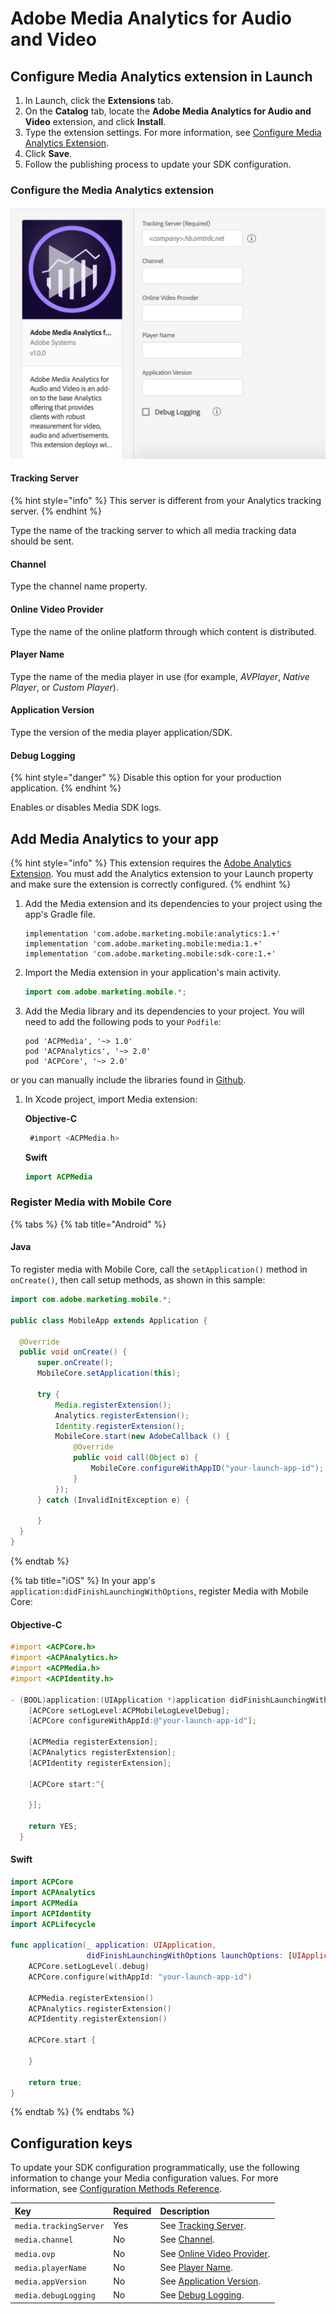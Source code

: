 # Adobe Media Analytics for Audio and Video

## Configure Media Analytics extension in Launch

1. In Launch, click the **Extensions** tab.
2. On the **Catalog** tab, locate the **Adobe Media Analytics for Audio and Video** extension, and click **Install**.
3. Type the extension settings. For more information, see [Configure Media Analytics Extension](./#configure-media-analytics-extension).
4. Click **Save**.
5. Follow the publishing process to update your SDK configuration.

### Configure the Media Analytics extension

![Adobe Media Analytics Extension Configuration](../../.gitbook/assets/ext-ma-configuration.png)

#### Tracking Server

{% hint style="info" %}
This server is different from your Analytics tracking server.
{% endhint %}

Type the name of the tracking server to which all media tracking data should be sent.

#### Channel

Type the channel name property.

#### Online Video Provider

Type the name of the online platform through which content is distributed.

#### Player Name

Type the name of the media player in use \(for example, _AVPlayer_, _Native Player_, or _Custom Player_\).

#### Application Version

Type the version of the media player application/SDK.

#### Debug Logging

{% hint style="danger" %}
Disable this option for your production application.
{% endhint %}

Enables or disables Media SDK logs.

## Add Media Analytics to your app

{% hint style="info" %}
This extension requires the [Adobe Analytics Extension](../adobe-analytics/). You must add the Analytics extension to your Launch property and make sure the extension is correctly configured.
{% endhint %}

1. Add the Media extension and its dependencies to your project using the app's Gradle file.

   ```text
   implementation 'com.adobe.marketing.mobile:analytics:1.+'
   implementation 'com.adobe.marketing.mobile:media:1.+'
   implementation 'com.adobe.marketing.mobile:sdk-core:1.+'
   ```

2. Import the Media extension in your application's main activity.

   ```java
   import com.adobe.marketing.mobile.*;
   ```

3. Add the Media library and its dependencies to your project. You will need to add the following pods to your `Podfile`:

   ```text
   pod 'ACPMedia', '~> 1.0'
   pod 'ACPAnalytics', '~> 2.0'
   pod 'ACPCore', '~> 2.0'
   ```

or you can manually include the libraries found in [Github](https://github.com/Adobe-Marketing-Cloud/acp-sdks).

1. In Xcode project, import Media extension:

   **Objective-C**

   ```objectivec
    #import <ACPMedia.h>
   ```

   **Swift**

   ```swift
   import ACPMedia
   ```

### Register Media with Mobile Core

{% tabs %}
{% tab title="Android" %}
#### Java

To register media with Mobile Core, call the `setApplication()` method in `onCreate()`, then call setup methods, as shown in this sample:

```java
import com.adobe.marketing.mobile.*;

public class MobileApp extends Application {

  @Override
  public void onCreate() {
      super.onCreate();
      MobileCore.setApplication(this);

      try {
          Media.registerExtension();
          Analytics.registerExtension();
          Identity.registerExtension();
          MobileCore.start(new AdobeCallback () {
              @Override
              public void call(Object o) {
                  MobileCore.configureWithAppID("your-launch-app-id");
              }
          });
      } catch (InvalidInitException e) {

      }
  }
}
```
{% endtab %}

{% tab title="iOS" %}
In your app's `application:didFinishLaunchingWithOptions`, register Media with Mobile Core:

#### Objective-C

```objectivec
#import <ACPCore.h>
#import <ACPAnalytics.h>
#import <ACPMedia.h>
#import <ACPIdentity.h>

- (BOOL)application:(UIApplication *)application didFinishLaunchingWithOptions:(NSDictionary *)launchOptions {
    [ACPCore setLogLevel:ACPMobileLogLevelDebug];
    [ACPCore configureWithAppId:@"your-launch-app-id"];

    [ACPMedia registerExtension];
    [ACPAnalytics registerExtension];
    [ACPIdentity registerExtension];

    [ACPCore start:^{

    }];

    return YES;
  }
```

#### Swift

```swift
import ACPCore
import ACPAnalytics
import ACPMedia
import ACPIdentity
import ACPLifecycle

func application(_ application: UIApplication, 
                 didFinishLaunchingWithOptions launchOptions: [UIApplication.LaunchOptionsKey: Any]?) -> Bool {
    ACPCore.setLogLevel(.debug)
    ACPCore.configure(withAppId: "your-launch-app-id")

    ACPMedia.registerExtension()
    ACPAnalytics.registerExtension()
    ACPIdentity.registerExtension()

    ACPCore.start {

    }

    return true;
}
```
{% endtab %}
{% endtabs %}

## Configuration keys

To update your SDK configuration programmatically, use the following information to change your Media configuration values. For more information, see [Configuration Methods Reference]().

| Key | Required | Description |
| :--- | :--- | :--- |
| `media.trackingServer` | Yes | See [Tracking Server](./#tracking-server). |
| `media.channel` | No | See [Channel](./#channel). |
| `media.ovp` | No | See [Online Video Provider](./#online-video-provider). |
| `media.playerName` | No | See [Player Name](./#player-name). |
| `media.appVersion` | No | See [Application Version](./#application-version). |
| `media.debugLogging` | No | See [Debug Logging](./#debug-logging). |

